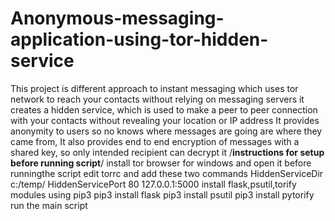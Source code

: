 # Anonymous-messaging-application-using-tor-hidden-service
This project is different approach to instant messaging which uses tor network to reach your contacts without relying on messaging servers it creates a hidden service, which is used to make a peer to peer connection with your contacts without revealing your location or IP address It provides anonymity to users so no knows where messages are going are where they came from, It also provides end to end encryption of messages with a shared key, so only intended recipient can decrypt it
/**instructions for setup before running script**/
install tor browser for windows and open it before runningthe script
edit torrc and add these two commands
HiddenServiceDir c:/temp/
HiddenServicePort 80 127.0.0.1:5000
install flask,psutil,torify modules using pip3
pip3 install flask
pip3 install psutil
pip3 install pytorify
run the main script
